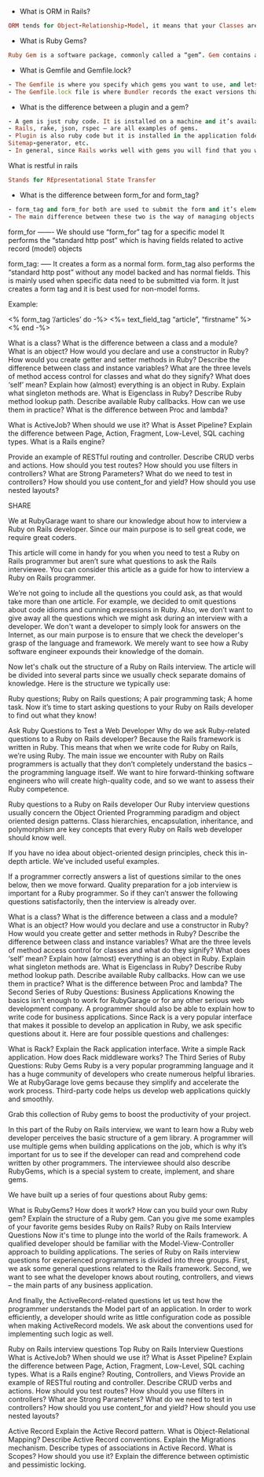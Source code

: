 - What is ORM in Rails?
```ruby
ORM tends for Object-Relationship-Model, it means that your Classes are mapped to table in the database, and Objects are directly mapped to the rows in the table.
```

- What is Ruby Gems?
```ruby
Ruby Gem is a software package, commonly called a “gem”. Gem contains a packaged Ruby application or library. The Ruby Gems software itself allows you to easily download, install and manipulate gems on your system.
```

- What is Gemfile and Gemfile.lock?
```ruby
- The Gemfile is where you specify which gems you want to use, and lets you specify which versions.
- The Gemfile.lock file is where Bundler records the exact versions that were installed. This way, when the same library/project is loaded on another machine, running bundle install will look at the Gemfile.lock and install the exact same versions, rather than just using the Gemfile and installing the most recent versions.
```

- What is the difference between a plugin and a gem?
```ruby
- A gem is just ruby code. It is installed on a machine and it’s available for all ruby applications running on that machine.
- Rails, rake, json, rspec — are all examples of gems.
- Plugin is also ruby code but it is installed in the application folder and only available for that specific application.
Sitemap-generator, etc.
- In general, since Rails works well with gems you will find that you would be mostly integrating with gem files and not plugins in general. Most developers release their libraries as gems.
```

What is restful in rails
```ruby
Stands for REpresentational State Transfer
```

- What is the difference between form_for and form_tag?
```ruby
- form_tag and form_for both are used to submit the form and it’s elements.
- The main difference between these two is the way of managing objects related to that particular model is different.
```
form_for
——-
We should use “form_for” tag for a specific model
It performs the “standard http post” which is having fields related to active record (model) objects

form_tag:
—–
It creates a form as a normal form. form_tag also performs the “standard http post” without any model backed and has normal fields. This is mainly used when specific data need to be submitted via form.
It just creates a form tag and it is best used for non-model forms.

Example:

<% form_tag ‘/articles’ do -%>
<%= text_field_tag “article”, “firstname” %>
<% end -%>




What is a class?
What is the difference between a class and a module?
What is an object?
How would you declare and use a constructor in Ruby?
How would you create getter and setter methods in Ruby?
Describe the difference between class and instance variables?
What are the three levels of method access control for classes and what do they signify?
What does ‘self’ mean?
Explain how (almost) everything is an object in Ruby.
Explain what singleton methods are. What is Eigenclass in Ruby?
Describe Ruby method lookup path.
Describe available Ruby callbacks. How can we use them in practice?
What is the difference between Proc and lambda?


What is ActiveJob? When should we use it?
What is Asset Pipeline?
Explain the difference between Page, Action, Fragment, Low-Level, SQL caching types.
What is a Rails engine?

Provide an example of RESTful routing and controller.
Describe CRUD verbs and actions.
How should you test routes?
How should you use filters in controllers?
What are Strong Parameters?
What do we need to test in controllers?
How should you use content_for and yield?
How should you use nested layouts?


SHARE


We at RubyGarage want to share our knowledge about how to interview a Ruby on Rails developer. Since our main purpose is to sell great code, we require great coders.

This article will come in handy for you when you need to test a Ruby on Rails programmer but aren’t sure what questions to ask the Rails interviewee. You can consider this article as a guide for how to interview a Ruby on Rails programmer.

We’re not going to include all the questions you could ask, as that would take more than one article. For example, we decided to omit questions about code idioms and cunning expressions in Ruby. Also, we don’t want to give away all the questions which we might ask during an interview with a developer. We don't want a developer to simply look for answers on the Internet, as our main purpose is to ensure that we check the developer's grasp of the language and framework. We merely want to see how a Ruby software engineer expounds their knowledge of the domain.

Now let's chalk out the structure of a Ruby on Rails interview. The article will be divided into several parts since we usually check separate domains of knowledge. Here is the structure we typically use:

Ruby questions;
Ruby on Rails questions;
A pair programming task;
A home task.
Now it’s time to start asking questions to your Ruby on Rails developer to find out what they know!

Ask Ruby Questions to Test a Web Developer
Why do we ask Ruby-related questions to a Ruby on Rails developer? Because the Rails framework is written in Ruby. This means that when we write code for Ruby on Rails, we’re using Ruby. The main issue we encounter with Ruby on Rails programmers is actually that they don’t completely understand the basics – the programming language itself. We want to hire forward-thinking software engineers who will create high-quality code, and so we want to assess their Ruby competence.

Ruby questions to a Ruby on Rails developer
Our Ruby interview questions usually concern the Object Oriented Programming paradigm and object oriented design patterns. Class hierarchies, encapsulation, inheritance, and polymorphism are key concepts that every Ruby on Rails web developer should know well.


If you have no idea about object-oriented design principles, check this in-depth article. We’ve included useful examples.

If a programmer correctly answers a list of questions similar to the ones below, then we move forward. Quality preparation for a job interview is important for a Ruby programmer. So if they can’t answer the following questions satisfactorily, then the interview is already over.

What is a class?
What is the difference between a class and a module?
What is an object?
How would you declare and use a constructor in Ruby?
How would you create getter and setter methods in Ruby?
Describe the difference between class and instance variables?
What are the three levels of method access control for classes and what do they signify?
What does ‘self’ mean?
Explain how (almost) everything is an object in Ruby.
Explain what singleton methods are. What is Eigenclass in Ruby?
Describe Ruby method lookup path.
Describe available Ruby callbacks. How can we use them in practice?
What is the difference between Proc and lambda?
The Second Series of Ruby Questions: Business Applications
Knowing the basics isn't enough to work for RubyGarage or for any other serious web development company. A programmer should also be able to explain how to write code for business applications. Since Rack is a very popular interface that makes it possible to develop an application in Ruby, we ask specific questions about it. Here are four possible questions and challenges:

What is Rack?
Explain the Rack application interface.
Write a simple Rack application.
How does Rack middleware works?
The Third Series of Ruby Questions: Ruby Gems
Ruby is a very popular programming language and it has a huge community of developers who create numerous helpful libraries. We at RubyGarage love gems because they simplify and accelerate the work process. Third-party code helps us develop web applications quickly and smoothly.


Grab this collection of Ruby gems to boost the productivity of your project.

In this part of the Ruby on Rails interview, we want to learn how a Ruby web developer perceives the basic structure of a gem library. A programmer will use multiple gems when building applications on the job, which is why it’s important for us to see if the developer can read and comprehend code written by other programmers. The interviewee should also describe RubyGems, which is a special system to create, implement, and share gems.

We have built up a series of four questions about Ruby gems:

What is RubyGems? How does it work?
How can you build your own Ruby gem?
Explain the structure of a Ruby gem.
Can you give me some examples of your favorite gems besides Ruby on Rails?
Ruby on Rails Interview Questions
Now it's time to plunge into the world of the Rails framework. A qualified developer should be familiar with the Model-View-Controller approach to building applications. The series of Ruby on Rails interview questions for experienced programmers is divided into three groups. First, we ask some general questions related to the Rails framework. Second, we want to see what the developer knows about routing, controllers, and views – the main parts of any business application.

And finally, the ActiveRecord-related questions let us test how the programmer understands the Model part of an application. In order to work efficiently, a developer should write as little configuration code as possible when making ActiveRecord models. We ask about the conventions used for implementing such logic as well.

Ruby on Rails interview questions
Top Ruby on Rails Interview Questions
What is ActiveJob? When should we use it?
What is Asset Pipeline?
Explain the difference between Page, Action, Fragment, Low-Level, SQL caching types.
What is a Rails engine?
Routing, Controllers, and Views
Provide an example of RESTful routing and controller.
Describe CRUD verbs and actions.
How should you test routes?
How should you use filters in controllers?
What are Strong Parameters?
What do we need to test in controllers?
How should you use content_for and yield?
How should you use nested layouts?

Active Record
Explain the Active Record pattern.
What is Object-Relational Mapping?
Describe Active Record conventions.
Explain the Migrations mechanism.
Describe types of associations in Active Record.
What is Scopes? How should you use it?
Explain the difference between optimistic and pessimistic locking.

